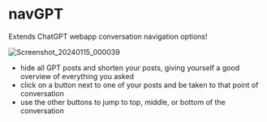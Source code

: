 # navGPT
Extends ChatGPT webapp conversation navigation options!

![Screenshot_20240115_000039](https://github.com/danaxo/navGPT/assets/71124433/36ca8275-95b1-4213-a122-2e2fc60cb887)

- hide all GPT posts and shorten your posts, giving yourself a good overview of everything you asked
- click on a button next to one of your posts and be taken to that point of conversation
- use the other buttons to jump to top, middle, or bottom of the conversation
  
